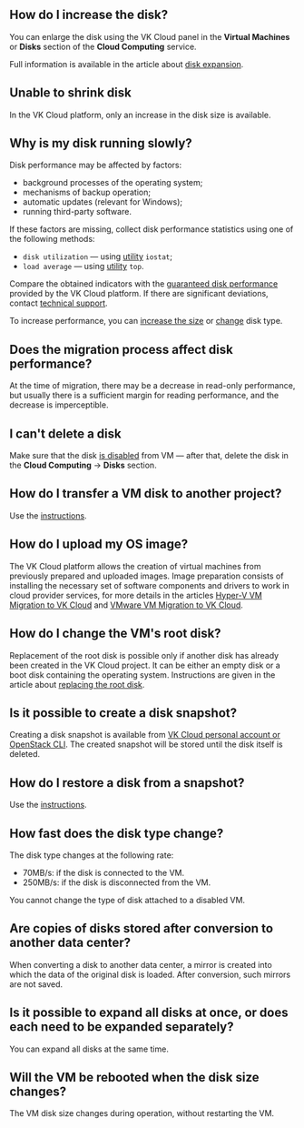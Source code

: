 ## How do I increase the disk?

You can enlarge the disk using the VK Cloud panel in the **Virtual Machines** or **Disks** section of the **Cloud Computing** service.

Full information is available in the article about [disk expansion](../../instructions/vm-volumes#increasing_the_disk_size_with_rebooting).

## Unable to shrink disk

In the VK Cloud platform, only an increase in the disk size is available.

## Why is my disk running slowly?

Disk performance may be affected by factors:

- background processes of the operating system;
- mechanisms of backup operation;
- automatic updates (relevant for Windows);
- running third-party software.

If these factors are missing, collect disk performance statistics using one of the following methods:

- `disk utilization` — using [utility](https://www.cyberciti.biz/tips/linux-disk-performance-monitoring-howto.html) `iostat`;
- `load average` — using [utility](https://www.digitalocean.com/community/tutorials/load-average-in-linux) `top`.

Compare the obtained indicators with the [guaranteed disk performance](../../concepts/volume-sla) provided by the VK Cloud platform. If there are significant deviations, contact [technical support](/en/contacts).

<info>

To increase performance, you can [increase the size](../../instructions/vm-volumes#increasing_the_disk_size_with_rebooting) or [change](../../instructions/vm-volumes#changing_the_disk_type) disk type.

</info>

## Does the migration process affect disk performance?

At the time of migration, there may be a decrease in read-only performance, but usually there is a sufficient margin for reading performance, and the decrease is imperceptible.

## I can't delete a disk

Make sure that the disk [is disabled](../../instructions/vm-volumes#disconnecting_a_disk_from_a_vm) from VM — after that, delete the disk in the **Cloud Computing** → **Disks** section.

## How do I transfer a VM disk to another project?

Use the [instructions](../../instructions/vm-volumes#transfer_disks_between_projects).

## How do I upload my OS image?

The VK Cloud platform allows the creation of virtual machines from previously prepared and uploaded images. Image preparation consists of installing the necessary set of software components and drivers to work in cloud provider services, for more details in the articles [Hyper-V VM Migration to VK Cloud](../../use-cases/migrate-hyperv/) and [VMware VM Migration to VK Cloud](../../use-cases/migrate-vmware/).

## How do I change the VM's root disk?

Replacement of the root disk is possible only if another disk has already been created in the VK Cloud project. It can be either an empty disk or a boot disk containing the operating system. Instructions are given in the article about [replacing the root disk](../../instructions/vm-volumes#replacing_the_root_disk).

## Is it possible to create a disk snapshot?

Creating a disk snapshot is available from [VK Cloud personal account or OpenStack CLI](../../instructions/vm-volumes#disk_snapshots). The created snapshot will be stored until the disk itself is deleted.

## How do I restore a disk from a snapshot?

Use the [instructions](../../instructions/vm-volumes#disk_snapshots).

## How fast does the disk type change?

The disk type changes at the following rate:

- 70MB/s: if the disk is connected to the VM.
- 250MB/s: if the disk is disconnected from the VM.

You cannot change the type of disk attached to a disabled VM.

## Are copies of disks stored after conversion to another data center?

When converting a disk to another data center, a mirror is created into which the data of the original disk is loaded. After conversion, such mirrors are not saved.

## Is it possible to expand all disks at once, or does each need to be expanded separately?

You can expand all disks at the same time.

## Will the VM be rebooted when the disk size changes?

The VM disk size changes during operation, without restarting the VM.
